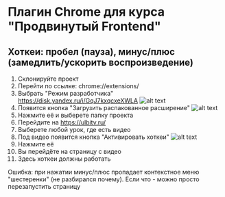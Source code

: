 # Плагин Chrome для курса "Продвинутый Frontend"
## Хоткеи: пробел (пауза), минус/плюс (замедлить/ускорить воспроизведение)

1. Склонируйте проект
2. Перейти по ссылке: chrome://extensions/
3. Выбрать "Режим разработчика" https://disk.yandex.ru/i/GqJ7kxqcxeXWLA
   ![alt text](https://downloader.disk.yandex.ru/preview/c95592a9b18c59e9df00056b80dfb0396c9e9b8bd3c690be46112284a0104fc3/63682a68/PvPhWAVuToXS9k9YDNoCREadAYPiWVi7mZQ9t2iISXZJ2vstlfRN5a-8Gm9Z_s7-p3mrk1dEmg3ZokTSANJ1ng%3D%3D?uid=0&filename=2022-11-06_15-40-05.png&disposition=inline&hash=&limit=0&content_type=image%2Fpng&owner_uid=0&tknv=v2&size=2048x2048)
4. Появится кнопка "Загрузить распакованное расширение"
   ![alt text](https://downloader.disk.yandex.ru/preview/a517d98cb5d7bfbb4dc087732e930fbe115fbd78a8ccffd779dc9174e814b187/63682abf/graTgEcHxPWhlGNfgBhyFgmyRFBlT5ZHsOhWmU7wcErS3p4rVD14AGL1K69CL8B95sM2Ic8CRb-fCdy_ecpC2Q%3D%3D?uid=0&filename=2022-11-06_15-41-12.png&disposition=inline&hash=&limit=0&content_type=image%2Fpng&owner_uid=0&tknv=v2&size=2048x2048)
5. Нажмите её и выберете папку проекта
6. Перейдите на https://ulbitv.ru/
7. Выберете любой урок, где есть видео
8. Под видео появится кнопка "Активировать хоткеи"
   ![alt text](https://downloader.disk.yandex.ru/preview/0c79e2eba6aa872fc5a5096b9ca1f54c5e9630bcefbfa18d3a2815c5d0aa92ed/63682b04/8oUzPAR0VKAt_y8mmR7_0pmCJUhwttRu-_bG7YWxkVXcm7nTjbAED8dZF5nfxh4PziO0RLecAJneXv5-MxNH6Q%3D%3D?uid=0&filename=2022-11-06_20-45-29.png&disposition=inline&hash=&limit=0&content_type=image%2Fpng&owner_uid=0&tknv=v2&size=2048x2048)
9. Нажмите её
10. Вы перейдёте на страницу с видео
11. Здесь хоткеи должны работать

Ошибка: при нажатии минус/плюс пропадает контекстное меню "шестеренки" (не разбирался почему). Если что - можно просто перезапустить страницу
